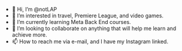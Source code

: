 - 👋 Hi, I’m @notLAP
- 👀 I’m interested in travel, Premiere League, and video games.
- 🌱 I’m currently learning Meta Back End courses.
- 💞️ I’m looking to collaborate on anything that will help me learn and achieve more.
- 📫 How to reach me via e-mail, and I have my Instagram linked.

<!---
notLAP/notLAP is a ✨ special ✨ repository because its `README.md` (this file) appears on your GitHub profile.
You can click the Preview link to take a look at your changes.
--->
